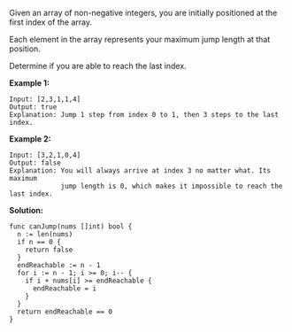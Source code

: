 Given an array of non-negative integers, you are initially positioned at the first index of the array.

Each element in the array represents your maximum jump length at that position.

Determine if you are able to reach the last index.

**Example 1:**
```
Input: [2,3,1,1,4]
Output: true
Explanation: Jump 1 step from index 0 to 1, then 3 steps to the last index.
```
**Example 2:**
```
Input: [3,2,1,0,4]
Output: false
Explanation: You will always arrive at index 3 no matter what. Its maximum
             jump length is 0, which makes it impossible to reach the last index.
```

**Solution:**

```golang
func canJump(nums []int) bool {
  n := len(nums)
  if n == 0 {
    return false
  }
  endReachable := n - 1
  for i := n - 1; i >= 0; i-- {
    if i + nums[i] >= endReachable {
      endReachable = i
    }
  }
  return endReachable == 0
}
```


